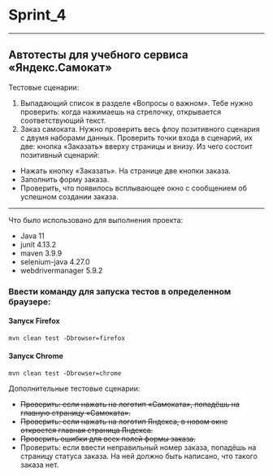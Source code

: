 # Sprint_4
***
## Автотесты для учебного сервиса «Яндекс.Самокат»
Тестовые сценарии:
1. Выпадающий список в разделе «Вопросы о важном». Тебе нужно проверить: когда нажимаешь на стрелочку, открывается соответствующий текст.
2. Заказ самоката. Нужно проверить весь флоу позитивного сценария с двумя наборами данных. Проверить точки входа в сценарий, их две: кнопка «Заказать» вверху страницы и внизу.
Из чего состоит позитивный сценарий:
- Нажать кнопку «Заказать». На странице две кнопки заказа.
- Заполнить форму заказа.
- Проверить, что появилось всплывающее окно с сообщением об успешном создании заказа.
---
Что было использовано для выполнения проекта:
- Java 11
- junit 4.13.2
- maven 3.9.9
- selenium-java 4.27.0
- webdrivermanager 5.9.2

### Ввести команду для запуска тестов в определенном браузере:
#### Запуск Firefox
```
mvn clean test -Dbrowser=firefox
```
#### Запуск Chrome
```
mvn clean test -Dbrowser=chrome
```
Дополнительные тестовые сценарии:
- ~~Проверить: если нажать на логотип «Самоката», попадёшь на главную страницу «Самоката».~~
- ~~Проверить: если нажать на логотип Яндекса, в новом окне откроется главная страница Яндекса.~~
- ~~Проверить ошибки для всех полей формы заказа.~~
- Проверить: если ввести неправильный номер заказа, попадёшь на страницу статуса заказа. На ней должно быть написано, что такого заказа нет.